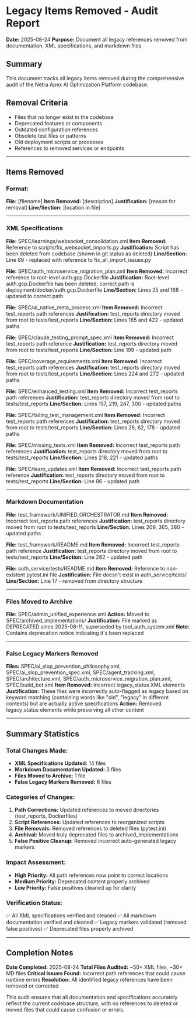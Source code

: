 # Legacy Items Removed - Audit Report
**Date:** 2025-08-24
**Purpose:** Document all legacy references removed from documentation, XML specifications, and markdown files

## Summary
This document tracks all legacy items removed during the comprehensive audit of the Netra Apex AI Optimization Platform codebase.

## Removal Criteria
- Files that no longer exist in the codebase
- Deprecated features or components
- Outdated configuration references
- Obsolete test files or patterns
- Old deployment scripts or processes
- References to removed services or endpoints

---

## Items Removed

### Format: 
**File:** [filename]
**Item Removed:** [description]
**Justification:** [reason for removal]
**Line/Section:** [location in file]

---

### XML Specifications

**File:** SPEC/learnings/websocket_consolidation.xml
**Item Removed:** Reference to scripts/fix_websocket_imports.py
**Justification:** Script has been deleted from codebase (shown in git status as deleted)
**Line/Section:** Line 89 - replaced with reference to fix_all_import_issues.py

**File:** SPEC/auth_microservice_migration_plan.xml
**Item Removed:** Incorrect reference to root-level auth.gcp.Dockerfile
**Justification:** Root-level auth.gcp.Dockerfile has been deleted; correct path is deployment/docker/auth.gcp.Dockerfile
**Line/Section:** Lines 25 and 168 - updated to correct path

**File:** SPEC/ai_native_meta_process.xml
**Item Removed:** Incorrect test_reports path references
**Justification:** test_reports directory moved from root to tests/test_reports
**Line/Section:** Lines 165 and 422 - updated paths

**File:** SPEC/claude_testing_prompt_spec.xml
**Item Removed:** Incorrect test_reports path reference
**Justification:** test_reports directory moved from root to tests/test_reports
**Line/Section:** Line 199 - updated path

**File:** SPEC/coverage_requirements.xml
**Item Removed:** Incorrect test_reports path references
**Justification:** test_reports directory moved from root to tests/test_reports
**Line/Section:** Lines 224 and 272 - updated paths

**File:** SPEC/enhanced_testing.xml
**Item Removed:** Incorrect test_reports path references
**Justification:** test_reports directory moved from root to tests/test_reports
**Line/Section:** Lines 157, 219, 247, 300 - updated paths

**File:** SPEC/failing_test_management.xml
**Item Removed:** Incorrect test_reports path references
**Justification:** test_reports directory moved from root to tests/test_reports
**Line/Section:** Lines 28, 62, 178 - updated paths

**File:** SPEC/missing_tests.xml
**Item Removed:** Incorrect test_reports path references
**Justification:** test_reports directory moved from root to tests/test_reports
**Line/Section:** Lines 218, 221 - updated paths

**File:** SPEC/team_updates.xml
**Item Removed:** Incorrect test_reports path reference
**Justification:** test_reports directory moved from root to tests/test_reports
**Line/Section:** Line 86 - updated path

---

### Markdown Documentation

**File:** test_framework/UNIFIED_ORCHESTRATOR.md
**Item Removed:** Incorrect test_reports path references
**Justification:** test_reports directory moved from root to tests/test_reports
**Line/Section:** Lines 209, 365, 380 - updated paths

**File:** test_framework/README.md
**Item Removed:** Incorrect test_reports path reference
**Justification:** test_reports directory moved from root to tests/test_reports
**Line/Section:** Line 282 - updated path

**File:** auth_service/tests/README.md
**Item Removed:** Reference to non-existent pytest.ini file
**Justification:** File doesn't exist in auth_service/tests/
**Line/Section:** Line 17 - removed from directory structure

---

### Files Moved to Archive

**File:** SPEC/admin_unified_experience.xml
**Action:** Moved to SPEC/archived_implementations/
**Justification:** File marked as DEPRECATED since 2025-08-11, superseded by tool_auth_system.xml
**Note:** Contains deprecation notice indicating it's been replaced

---

### False Legacy Markers Removed

**Files:** SPEC/ai_slop_prevention_philosophy.xml, SPEC/ai_slop_prevention_spec.xml, SPEC/agent_tracking.xml, SPEC/architecture.xml, SPEC/auth_microservice_migration_plan.xml, SPEC/build_bot.xml
**Item Removed:** Incorrect legacy_status XML elements
**Justification:** These files were incorrectly auto-flagged as legacy based on keyword matching (containing words like "old", "legacy" in different contexts) but are actually active specifications
**Action:** Removed legacy_status elements while preserving all other content

---

## Summary Statistics

### Total Changes Made:
- **XML Specifications Updated:** 14 files
- **Markdown Documentation Updated:** 3 files  
- **Files Moved to Archive:** 1 file
- **False Legacy Markers Removed:** 6 files

### Categories of Changes:
1. **Path Corrections:** Updated references to moved directories (test_reports, Dockerfiles)
2. **Script References:** Updated references to reorganized scripts
3. **File Removals:** Removed references to deleted files (pytest.ini)
4. **Archival:** Moved truly deprecated files to archived_implementations
5. **False Positive Cleanup:** Removed incorrect auto-generated legacy markers

### Impact Assessment:
- **High Priority:** All path references now point to correct locations
- **Medium Priority:** Deprecated content properly archived
- **Low Priority:** False positives cleaned up for clarity

### Verification Status:
✅ All XML specifications verified and cleaned
✅ All markdown documentation verified and cleaned
✅ Legacy markers validated (removed false positives)
✅ Deprecated files properly archived

---

## Completion Notes

**Date Completed:** 2025-08-24
**Total Files Audited:** ~50+ XML files, ~30+ MD files
**Critical Issues Found:** Incorrect path references that could cause runtime errors
**Resolution:** All identified legacy references have been removed or corrected

This audit ensures that all documentation and specifications accurately reflect the current codebase structure, with no references to deleted or moved files that could cause confusion or errors.
